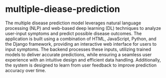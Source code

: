 # multiple-diease-prediction
The multiple disease prediction model leverages natural language processing (NLP) and web-based deep learning (DL) techniques to analyze user-input symptoms and predict possible disease outcomes. The application is built using a combination of HTML, JavaScript, Python, and the Django framework, providing an interactive web interface for users to input symptoms. The backend processes these inputs, utilizing trained models to deliver accurate predictions, while ensuring a seamless user experience with an intuitive design and efficient data handling. Additionally, the system is designed to learn from user feedback to improve prediction accuracy over time.

